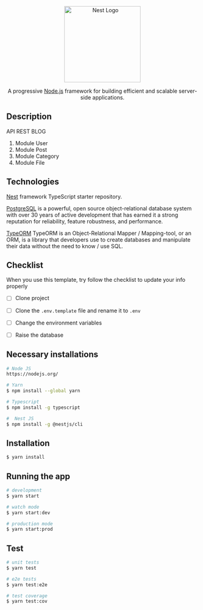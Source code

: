 <p align="center">
  <a href="http://nestjs.com/" target="blank"><img src="https://nestjs.com/img/logo-small.svg" width="200" alt="Nest Logo" /></a>
</p>

[circleci-image]: https://img.shields.io/circleci/build/github/nestjs/nest/master?token=abc123def456
[circleci-url]: https://circleci.com/gh/nestjs/nest

<p align="center">A progressive <a href="http://nodejs.org" target="_blank">Node.js</a> framework for building efficient and scalable server-side applications.</p>
    

## Description

API REST BLOG

 1. Module User
 1. Module Post
 1. Module Category
 1. Module File

## Technologies

[Nest](https://github.com/nestjs/nest) framework TypeScript starter repository.

[PostgreSQL](https://www.postgresql.org/) is a powerful, open source object-relational database system with over 30 years of active development that has earned it a strong reputation for reliability, feature robustness, and performance.

[TypeORM](https://orkhan.gitbook.io/typeorm/docs) TypeORM is an Object-Relational Mapper / Mapping-tool, or an ORM, is a library that developers use to create databases and manipulate their data without the need to know / use SQL.

## Checklist

When you use this template, try follow the checklist to update your info properly


- [ ] Clone project
- [ ] Clone the `.env.template` file and rename it to `.env`
- [ ] Change the environment variables
- [ ] Raise the database


## Necessary installations
```bash
# Node JS
https://nodejs.org/
```
```bash
# Yarn
$ npm install --global yarn
```
```bash
# Typescript
$ npm install -g typescript
```
```bash
#  Nest JS
$ npm install -g @nestjs/cli
```


## Installation

```bash
$ yarn install
```

## Running the app

```bash
# development
$ yarn start

# watch mode
$ yarn start:dev

# production mode
$ yarn start:prod
```

## Test

```bash
# unit tests
$ yarn test

# e2e tests
$ yarn test:e2e

# test coverage
$ yarn test:cov
```
